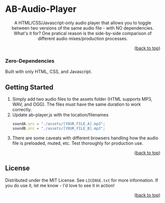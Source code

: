# AB-Audio-Player
<div id="top"></div>

  <p align="center">
    A HTML/CSS/Javascript-only audio player that allows you to toggle between two versions of the same audio file - with NO dependencies.
What's it for? One pratical reason is the side-by-side comparison of different audio mixes/production processes.
    <br />
  </p>
</div>

<p align="right">(<a href="#top">back to top</a>)</p>

<!-- GETTING STARTED -->

### Zero-Dependencies

Built with only HTML, CSS, and Javascript.

## Getting Started

1. Simply add two audio files to the assets folder (HTML supports MP3, WAV, and OGG). The files must have the same duration to work correctly.
2. Update ab-player.js with the location/filenames
   ```js
   soundA.src = "./assets/[YOUR_FILE_A].mp3";
   soundB.src = "./assets/[YOUR_FILE_B].mp3";
   ```
3. There are some caveats with different browsers handling how the audio file is preloaded, muted, etc. Test thoroughly for production use.

<p align="right">(<a href="#top">back to top</a>)</p>

## License

Distributed under the MIT License. See `LICENSE.txt` for more information.
If you do use it, let me know - I'd love to see it in action!

<p align="right">(<a href="#top">back to top</a>)</p>

<!-- MARKDOWN LINKS & IMAGES -->
<!-- https://www.markdownguide.org/basic-syntax/#reference-style-links -->

[contributors-shield]: https://img.shields.io/github/contributors/mattbartley/AB-Audio-Player.svg?style=for-the-badge
[contributors-url]: https://github.com/mattbartley/AB-Audio-Player/graphs/contributors
[forks-shield]: https://img.shields.io/github/forks/mattbartley/AB-Audio-Player.svg?style=for-the-badge
[forks-url]: https://github.com/mattbartley/AB-Audio-Player/network/members
[stars-shield]: https://img.shields.io/github/stars/mattbartley/AB-Audio-Player.svg?style=for-the-badge
[stars-url]: https://github.com/mattbartley/AB-Audio-Player/stargazers
[issues-shield]: https://img.shields.io/github/issues/mattbartley/AB-Audio-Player.svg?style=for-the-badge
[issues-url]: https://github.com/mattbartley/AB-Audio-Player/issues
[license-shield]: https://img.shields.io/github/license/mattbartley/AB-Audio-Player.svg?style=for-the-badge
[license-url]: https://github.com/mattbartley/AB-Audio-Player/blob/master/LICENSE.txt
[linkedin-shield]: https://img.shields.io/badge/-LinkedIn-black.svg?style=for-the-badge&logo=linkedin&colorB=555
[linkedin-url]: https://linkedin.com/in/linkedin_username
[product-screenshot]: images/screenshot.png
